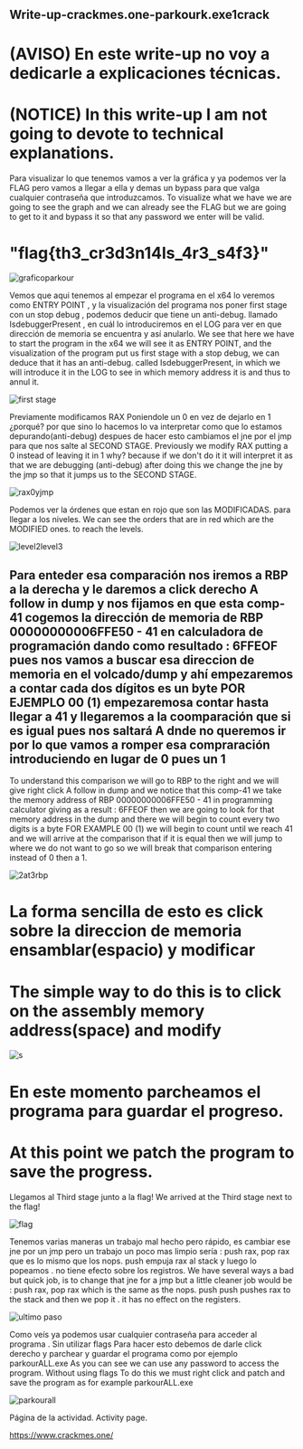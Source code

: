 ## Write-up-crackmes.one-parkourk.exe1crack

# (AVISO) En este write-up no voy a dedicarle a explicaciones técnicas.
# (NOTICE) In this write-up I am not going to devote to technical explanations.


Para visualizar lo que tenemos vamos a ver la gráfica y ya podemos ver la FLAG pero vamos a llegar a ella y demas un bypass para que valga cualquier contraseña que introduzcamos.
To visualize what we have we are going to see the graph and we can already see the FLAG but we are going to get to it and bypass it so that any password we enter will be valid.

# "flag{th3_cr3d3n14ls_4r3_s4f3}"
![graficoparkour](https://user-images.githubusercontent.com/107126653/198892117-d6ce5f0c-5e19-4b51-8983-7856acb59342.png)

Vemos que aqui tenemos al empezar el programa en el x64 lo veremos como ENTRY POINT , y la visualización del programa nos poner first stage con un stop debug , podemos deducir que tiene un anti-debug. llamado IsdebuggerPresent , en cuál lo introduciremos en el LOG para ver en que dirección de memoria se encuentra y así anularlo.
We see that here we have to start the program in the x64 we will see it as ENTRY POINT, and the visualization of the program put us first stage with a stop debug, we can deduce that it has an anti-debug. called IsdebuggerPresent, in which we will introduce it in the LOG to see in which memory address it is and thus to annul it.

![first stage](https://user-images.githubusercontent.com/107126653/198892118-ccea343e-cf76-4272-8ddb-e9da09bb5c33.png)

Previamente modificamos RAX Poniendole un 0 en vez de dejarlo en 1 ¿porqué? por que sino lo hacemos lo va interpretar como que lo estamos depurando(anti-debug) despues de hacer esto cambiamos el jne por el jmp para que nos salte al SECOND STAGE.
Previously we modify RAX putting a 0 instead of leaving it in 1 why? because if we don't do it it will interpret it as that we are debugging (anti-debug) after doing this we change the jne by the jmp so that it jumps us to the SECOND STAGE.

![rax0yjmp](https://user-images.githubusercontent.com/107126653/198892126-c805d674-5467-4b88-b990-03e375614e52.png)

Podemos ver la órdenes que estan en rojo que son las MODIFICADAS. para llegar a los niveles.
We can see the orders that are in red which are the MODIFIED ones. to reach the levels.

![level2level3](https://user-images.githubusercontent.com/107126653/198894068-a7171f82-ab59-4682-b15a-16520635c0d6.png)


Para enteder esa comparación nos iremos a RBP a la derecha y le daremos a click derecho A follow in dump  y nos fijamos en que esta comp-41 cogemos la dirección de memoria de RBP 00000000006FFE50 - 41 en calculadora de programación dando como resultado : 6FFEOF pues nos vamos a buscar esa direccion de memoria en el volcado/dump  y ahí empezaremos a contar cada dos dígitos es un byte POR EJEMPLO 00 (1) empezaremosa contar hasta llegar a 41 y llegaremos a la coomparación que si es igual pues nos saltará A dnde no queremos ir por lo que vamos a romper esa compraración introduciendo en lugar de 0 pues un 1
-----------------------------------------------------------------------------------------------------------------------
To understand this comparison we will go to RBP to the right and we will give right click A follow in dump and we notice that this comp-41 we take the memory address of RBP 00000000006FFE50 - 41 in programming calculator giving as a result : 6FFEOF then we are going to look for that memory address in the dump and there we will begin to count every two digits is a byte FOR EXAMPLE 00 (1) we will begin to count until we reach 41 and we will arrive at the comparison that if it is equal then we will jump to where we do not want to go so we will break that comparison entering instead of 0 then a 1.

![2at3rbp](https://user-images.githubusercontent.com/107126653/198991389-f1c5e6d8-33f9-4931-b875-35703b09c42b.png)

 # La forma sencilla de esto es click sobre la direccion de memoria ensamblar(espacio) y modificar
 # The simple way to do this is to click on the assembly memory address(space) and modify

![s](https://user-images.githubusercontent.com/107126653/198994516-b4398ee9-93de-40f5-bb7e-66615f6479ba.png)

# En este momento parcheamos el programa para guardar el progreso.
# At this point we patch the program to save the progress.

Llegamos al Third stage junto a la flag!
We arrived at the Third stage next to the flag!

![flag](https://user-images.githubusercontent.com/107126653/198892133-323fac5f-c3a4-4afa-b893-4f38b02c0717.png)

Tenemos varias maneras un trabajo mal hecho pero rápido, es cambiar ese jne por un jmp pero un trabajo un poco mas limpio sería : push rax, pop rax que es lo mismo que los nops. push empuja rax al stack y luego lo popeamos . no tiene efecto sobre los registros.
We have several ways a bad but quick job, is to change that jne for a jmp but a little cleaner job would be : push rax, pop rax which is the same as the nops. push push pushes rax to the stack and then we pop it . it has no effect on the registers.

![ultimo paso](https://user-images.githubusercontent.com/107126653/198996393-a4faf149-651a-41e6-9c8b-369fb5a33cb4.png)


Como veís ya podemos usar cualquier contraseña para acceder al programa . Sin utilizar flags
Para hacer esto debemos de darle click derecho y parchear y guardar el programa como por ejemplo parkourALL.exe
As you can see we can use any password to access the program. Without using flags
To do this we must right click and patch and save the program as for example parkourALL.exe

![parkourall](https://user-images.githubusercontent.com/107126653/198892150-cb231cfd-34bb-4d9a-988f-48a3c3835ae4.png)


Página de la actividad.
Activity page.


<https://www.crackmes.one/>


